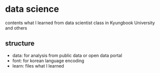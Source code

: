 # data science

contents what I learned from data scientist class in Kyungbook University and others

## structure

- data: for analysis from public data or open data portal
- font: for korean language encoding
- learn: files what I learned
